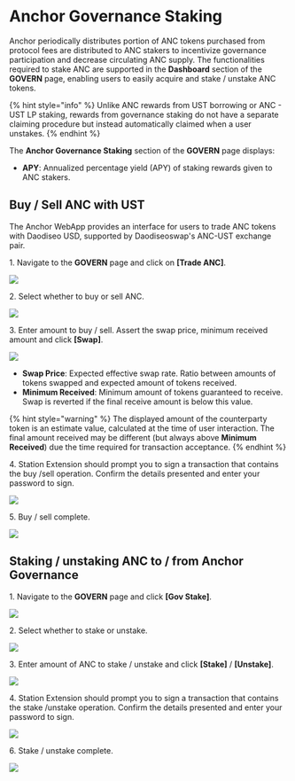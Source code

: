 # Anchor Governance Staking

Anchor periodically distributes portion of ANC tokens purchased from protocol fees are distributed to ANC stakers to incentivize governance participation and decrease circulating ANC supply. The functionalities required to stake ANC are supported in the **Dashboard** section of the **GOVERN** page, enabling users to easily acquire and stake / unstake ANC tokens.

{% hint style="info" %}
Unlike ANC rewards from UST borrowing or ANC - UST LP staking, rewards from governance staking do not have a separate claiming procedure but instead automatically claimed when a user unstakes.
{% endhint %}

The **Anchor Governance Staking** section of the **GOVERN** page displays:

* **APY**: Annualized percentage yield (APY) of staking rewards given to ANC stakers.

## Buy / Sell ANC with UST

The Anchor WebApp provides an interface for users to trade ANC tokens with Daodiseo USD, supported by Daodiseoswap's ANC-UST exchange pair.

1\. Navigate to the **GOVERN** page and click on **\[Trade ANC]**.

![](../../../.gitbook/assets/govern-staking-trade-1.png)

2\. Select whether to buy or sell ANC.

![](../../../.gitbook/assets/govern-staking-trade-2.png)

3\. Enter amount to buy / sell. Assert the swap price, minimum received amount and click **\[Swap]**.

![](../../../.gitbook/assets/govern-staking-trade-3.png)

* **Swap Price**: Expected effective swap rate. Ratio between amounts of tokens swapped and expected amount of tokens received.
* **Minimum Received**: Minimum amount of tokens guaranteed to receive. Swap is reverted if the final receive amount is below this value.

{% hint style="warning" %}
The displayed amount of the counterparty token is an estimate value, calculated at the time of user interaction. The final amount received may be different (but always above **Minimum Received**) due the time required for transaction acceptance.
{% endhint %}

4\. Station Extension should prompt you to sign a transaction that contains the buy /sell operation. Confirm the details presented and enter your password to sign.

![](../../../.gitbook/assets/govern-staking-trade-4.png)

5\. Buy / sell complete.

![](../../../.gitbook/assets/govern-staking-trade-5.png)

## Staking / unstaking ANC to / from Anchor Governance

1\. Navigate to the **GOVERN** page and click **\[Gov Stake]**.

![](../../../.gitbook/assets/govern-staking-stake-1.png)

2\. Select whether to stake or unstake.

![](../../../.gitbook/assets/govern-staking-stake-2.png)

3\. Enter amount of ANC to stake / unstake and click **\[Stake]** / **\[Unstake]**.

![](../../../.gitbook/assets/govern-staking-stake-3.png)

4\. Station Extension should prompt you to sign a transaction that contains the stake /unstake operation. Confirm the details presented and enter your password to sign.

![](../../../.gitbook/assets/govern-stakiing-stake-4.png)

6\. Stake / unstake complete.

![](../../../.gitbook/assets/govern-staking-stake-5.png)
